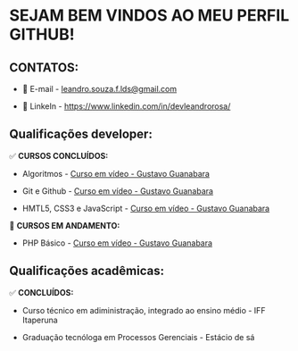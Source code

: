 # **SEJAM BEM VINDOS AO MEU PERFIL GITHUB!**


## CONTATOS: 

* 📩 E-mail - [leandro.souza.f.lds@gmail.com](mailto:leandro.souza.f.lds@gmail.com)

* 🪪 LinkeIn - https://www.linkedin.com/in/devleandrorosa/


## Qualificações developer:


✅ **CURSOS CONCLUÍDOS:** 

* Algoritmos - [Curso em vídeo - Gustavo Guanabara](https://www.cursoemvideo.com/curso/curso-de-algoritmo/)

* Git e Github - [Curso em vídeo - Gustavo Guanabara](https://www.cursoemvideo.com/curso/curso-de-git-e-github/) 

* HMTL5, CSS3 e JavaScript - [Curso em vídeo - Gustavo Guanabara](https://www.cursoemvideo.com/curso/html5/)


🎯 **CURSOS EM ANDAMENTO:**

* PHP Básico - [Curso em vídeo - Gustavo Guanabara](https://www.cursoemvideo.com/curso/php-basico/)


## Qualificações acadêmicas:

✅ **CONCLUÍDOS:** 

* Curso técnico em adiministração, integrado ao ensino médio - IFF Itaperuna

* Graduação tecnóloga em Processos Gerenciais - Estácio de sá
